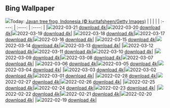 ## Bing Wallpaper
![](./wallpaper/2022-03-21.jpg)Today: [Javan tree frog, Indonesia (© kuritafsheen/Getty Images)](./wallpaper/2022-03-21.jpg)
|      |      |      |
| :----: | :----: | :----: |
|![](./wallpaper/2022-03-21_sm.jpg)2022-03-21 [download 4k](./wallpaper/2022-03-21.jpg)|![](./wallpaper/2022-03-20_sm.jpg)2022-03-20 [download 4k](./wallpaper/2022-03-20.jpg)|![](./wallpaper/2022-03-19_sm.jpg)2022-03-19 [download 4k](./wallpaper/2022-03-19.jpg)|
|![](./wallpaper/2022-03-18_sm.jpg)2022-03-18 [download 4k](./wallpaper/2022-03-18.jpg)|![](./wallpaper/2022-03-17_sm.jpg)2022-03-17 [download 4k](./wallpaper/2022-03-17.jpg)|![](./wallpaper/2022-03-16_sm.jpg)2022-03-16 [download 4k](./wallpaper/2022-03-16.jpg)|
|![](./wallpaper/2022-03-15_sm.jpg)2022-03-15 [download 4k](./wallpaper/2022-03-15.jpg)|![](./wallpaper/2022-03-14_sm.jpg)2022-03-14 [download 4k](./wallpaper/2022-03-14.jpg)|![](./wallpaper/2022-03-13_sm.jpg)2022-03-13 [download 4k](./wallpaper/2022-03-13.jpg)|
|![](./wallpaper/2022-03-12_sm.jpg)2022-03-12 [download 4k](./wallpaper/2022-03-12.jpg)|![](./wallpaper/2022-03-11_sm.jpg)2022-03-11 [download 4k](./wallpaper/2022-03-11.jpg)|![](./wallpaper/2022-03-10_sm.jpg)2022-03-10 [download 4k](./wallpaper/2022-03-10.jpg)|
|![](./wallpaper/2022-03-09_sm.jpg)2022-03-09 [download 4k](./wallpaper/2022-03-09.jpg)|![](./wallpaper/2022-03-08_sm.jpg)2022-03-08 [download 4k](./wallpaper/2022-03-08.jpg)|![](./wallpaper/2022-03-07_sm.jpg)2022-03-07 [download 4k](./wallpaper/2022-03-07.jpg)|
|![](./wallpaper/2022-03-06_sm.jpg)2022-03-06 [download 4k](./wallpaper/2022-03-06.jpg)|![](./wallpaper/2022-03-05_sm.jpg)2022-03-05 [download 4k](./wallpaper/2022-03-05.jpg)|![](./wallpaper/2022-03-04_sm.jpg)2022-03-04 [download 4k](./wallpaper/2022-03-04.jpg)|
|![](./wallpaper/2022-03-03_sm.jpg)2022-03-03 [download 4k](./wallpaper/2022-03-03.jpg)|![](./wallpaper/2022-03-02_sm.jpg)2022-03-02 [download 4k](./wallpaper/2022-03-02.jpg)|![](./wallpaper/2022-03-01_sm.jpg)2022-03-01 [download 4k](./wallpaper/2022-03-01.jpg)|
|![](./wallpaper/2022-02-28_sm.jpg)2022-02-28 [download 4k](./wallpaper/2022-02-28.jpg)|![](./wallpaper/2022-02-27_sm.jpg)2022-02-27 [download 4k](./wallpaper/2022-02-27.jpg)|![](./wallpaper/2022-02-26_sm.jpg)2022-02-26 [download 4k](./wallpaper/2022-02-26.jpg)|
|![](./wallpaper/2022-02-25_sm.jpg)2022-02-25 [download 4k](./wallpaper/2022-02-25.jpg)|![](./wallpaper/2022-02-24_sm.jpg)2022-02-24 [download 4k](./wallpaper/2022-02-24.jpg)|![](./wallpaper/2022-02-23_sm.jpg)2022-02-23 [download 4k](./wallpaper/2022-02-23.jpg)|
|![](./wallpaper/2022-02-22_sm.jpg)2022-02-22 [download 4k](./wallpaper/2022-02-22.jpg)|![](./wallpaper/2022-02-21_sm.jpg)2022-02-21 [download 4k](./wallpaper/2022-02-21.jpg)|![](./wallpaper/2022-02-20_sm.jpg)2022-02-20 [download 4k](./wallpaper/2022-02-20.jpg)|
|![](./wallpaper/2022-02-19_sm.jpg)2022-02-19 [download 4k](./wallpaper/2022-02-19.jpg)|